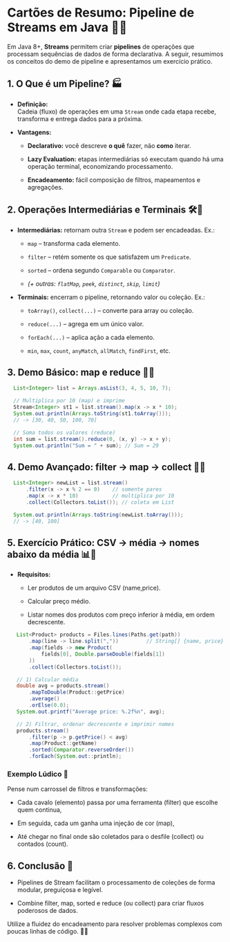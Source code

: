 # Cartões de Resumo: Pipeline de Streams em Java 🌊🔗

  Em Java 8+, **Streams** permitem criar **pipelines** de operações que processam sequências de dados de forma declarativa. A seguir, resumimos os conceitos do demo de pipeline e apresentamos um exercício prático.


## 1. O Que é um Pipeline? 🏭


  - **Definição:**  
    Cadeia (fluxo) de operações em uma `Stream` onde cada etapa recebe, transforma e entrega dados para a próxima.  


  - **Vantagens:**  


    - **Declarativo:** você descreve **o quê** fazer, não **como** iterar.  
    
    
    - **Lazy Evaluation:** etapas intermediárias só executam quando há uma operação terminal, economizando processamento.  
    
    
    - **Encadeamento:** fácil composição de filtros, mapeamentos e agregações.  



## 2. Operações Intermediárias e Terminais 🛠️🎯


  - **Intermediárias:** retornam outra `Stream` e podem ser encadeadas. Ex.:  


    - `map` – transforma cada elemento.  


    - `filter` – retém somente os que satisfazem um `Predicate`.  


    - `sorted` – ordena segundo `Comparable` ou `Comparator`.  


    - *(+ outras: `flatMap`, `peek`, `distinct`, `skip`, `limit`)*  



  - **Terminais:** encerram o pipeline, retornando valor ou coleção. Ex.:  


    - `toArray()`, `collect(...)` – converte para array ou coleção.  


    - `reduce(...)` – agrega em um único valor.  


    - `forEach(...)` – aplica ação a cada elemento.  


    - `min`, `max`, `count`, `anyMatch`, `allMatch`, `findFirst`, etc.



## 3. Demo Básico: map e reduce 🔢➕  


  ```java
    List<Integer> list = Arrays.asList(3, 4, 5, 10, 7);

    // Multiplica por 10 (map) e imprime
    Stream<Integer> st1 = list.stream().map(x -> x * 10);
    System.out.println(Arrays.toString(st1.toArray())); 
    // -> [30, 40, 50, 100, 70]

    // Soma todos os valores (reduce)
    int sum = list.stream().reduce(0, (x, y) -> x + y);
    System.out.println("Sum = " + sum); // Sum = 29
  ```



## 4. Demo Avançado: filter → map → collect 🎯🔄


  ```java
    List<Integer> newList = list.stream()
        .filter(x -> x % 2 == 0)    // somente pares
        .map(x -> x * 10)           // multiplica por 10
        .collect(Collectors.toList()); // coleta em List

    System.out.println(Arrays.toString(newList.toArray())); 
    // -> [40, 100]
  ```



## 5. Exercício Prático: CSV → média → nomes abaixo da média 📊📜


  - **Requisitos:**


    - Ler produtos de um arquivo CSV (name,price).


    - Calcular preço médio.


    - Listar nomes dos produtos com preço inferior à média, em ordem decrescente.



  ```java
     List<Product> products = Files.lines(Paths.get(path))
         .map(line -> line.split(","))         // String[] {name, price}
         .map(fields -> new Product(
             fields[0], Double.parseDouble(fields[1])
         ))
         .collect(Collectors.toList());

     // 1) Calcular média
     double avg = products.stream()
         .mapToDouble(Product::getPrice)
         .average()
         .orElse(0.0);
     System.out.printf("Average price: %.2f%n", avg);

     // 2) Filtrar, ordenar decrescente e imprimir nomes
     products.stream()
         .filter(p -> p.getPrice() < avg)
         .map(Product::getName)
         .sorted(Comparator.reverseOrder())
         .forEach(System.out::println);
  ```



### Exemplo Lúdico 🎲


  Pense num carrossel de filtros e transformações:


  - Cada cavalo (elemento) passa por uma ferramenta (filter) que escolhe quem continua,


  - Em seguida, cada um ganha uma injeção de cor (map),


  - Até chegar no final onde são coletados para o desfile (collect) ou contados (count).



## 6. Conclusão 🏁


  - Pipelines de Stream facilitam o processamento de coleções de forma modular, preguiçosa e legível.


  - Combine filter, map, sorted e reduce (ou collect) para criar fluxos poderosos de dados.


Utilize a fluidez do encadeamento para resolver problemas complexos com poucas linhas de código. 🚀😊